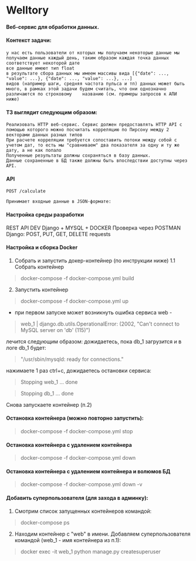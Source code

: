 # Welltory
#### Веб-сервис для обработки данных.

#### Контекст задачи:

    у нас есть пользователи от которых мы получаем некоторые данные мы получаем данные каждый день, таким образом каждая точка данных соответствует некоторой дате
    все данные имеют тип float
    в результате сбора данных мы имеем массивы вида [{"date": ..., "value": ...}, {"date": ..., "value": ...}, ...]
    видов (например шаги, средняя частота пульса и тп) данных может быть много, в рамках этой задачи будем считать, что они однозначно различаются по строковому    названию (см. примеры запросов к АПИ ниже)
    
#### ТЗ выглядит следующим образом:

    Реализовать HTTP веб-сервис. Сервис должен предоставлять HTTP API с помощью которого можно посчитать корреляцию по Пирсону между 2 векторами данных разных типов
    При расчете корреляции требуется сопоставить потоки между собой с учетом дат, то есть мы "сравниваем" два показателя за одну и ту же дату, а не как попало
    Полученные результаты должны сохраняться в базу данных.
    Данные сохраненные в БД также должны быть впоследствии доступны через API.

#### API

    POST /calculate

    Принимает входные данные в JSON-формате:


#### Настройка среды разработки

REST API DEV Django + MYSQL + DOCKER
Проверка через POSTMAN
Django: POST, PUT, GET, DELETE requests 


#### Настройка и сборка Docker

1. Собрать и запустить докер-контейнер (по инструкции ниже)
1.1 Собрать контейнер
> docker-compose -f docker-compose.yml build

2. Запустить контейнер
> docker-compose -f docker-compose.yml up
* при первом запуске может возникнуть ошибка сервиса web - 
> web_1  | django.db.utils.OperationalError: (2002, "Can't connect to MySQL server on 'db' (115)")
> 
лечится следующим образом:
дожидаетесь, пока db_1 загрузится и в логе db_1 будет: 
> "/usr/sbin/mysqld: ready for connections."

нажимаете 1 раз ctrl+c, дожидаетесь остановки сервиса:
> Stopping web_1 ... done 

> Stopping db_1  ... done 

Снова запускаете контейнер (п.2)

#### Остановка контейнера (можно повторно запустить):
> docker-compose -f docker-compose.yml stop

#### Остановка контейнера с удалением контейнера
> docker-compose -f docker-compose.yml down

#### Остановка контейнера с удалением контейнера и волюмов БД
> docker-compose -f docker-compose.yml down -v

#### Добавить суперпользователя (для захода в админку):
1. Смотрим список запущенных контейнеров командой:
> docker-compose ps
2. Находим контейнер с "web" в имени. Добавляем суперпользователя командой (web_1 - имя контейнера из п.1):
> docker exec -it web_1 python manage.py createsuperuser
